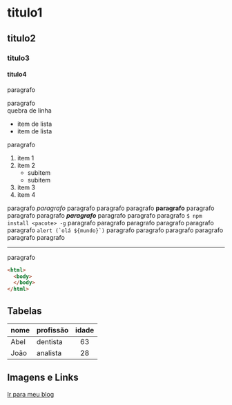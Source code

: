 # titulo1

## titulo2

### titulo3

#### titulo4

paragrafo

paragrafo  
quebra de linha

- item de lista
- item de lista

paragrafo

1. item 1
2. item 2
    - subitem
    - subitem
3. item 3
4. item 4

paragrafo *paragrafo* paragrafo paragrafo 
paragrafo **paragrafo** paragrafo paragrafo 
paragrafo ***paragrafo*** paragrafo paragrafo 
paragrafo `$ npm install <pacote> -g` paragrafo paragrafo paragrafo paragrafo paragrafo 
paragrafo ``alert (`olá ${mundo}`)`` paragrafo paragrafo
paragrafo paragrafo paragrafo paragrafo

---
paragrafo



```html
<html>
  <body>
  </body>
</html>
```

## Tabelas
| nome | profissão | idade |
| ---- | --------- | :-----: |
| Abel | dentista | 63 |
| João | analista | 28 |

## Imagens e Links

[ Ir para meu blog ]( http://meublog.com.br/)






